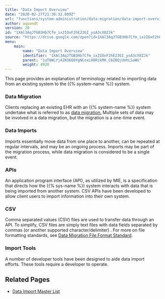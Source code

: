 ```yaml
---
title: "Data Import Overview"
date: "2020-02-27T21:30:32.809Z"
url: "functions/system-administration/data-migration/data-import-overview.html"
author: aquandt
version: 20
id: "1XAl3AqJTGB3Hb7Cfm_ix2IOxF2hE23GI_ysA3cX8ZJk"
source: "https://drive.google.com/open?id=1XAl3AqJTGB3Hb7Cfm_ix2IOxF2hE23GI_ysA3cX8ZJk"
menu:
    main:
        name: "Data Import Overview"
        identifier: "1XAl3AqJTGB3Hb7Cfm_ix2IOxF2hE23GI_ysA3cX8ZJk"
        parent: "1uT8WLYj42KO6Q0YgNCoxLH8RikMH_C6IBQjUmhLSaWU"
        weight: 4920
---
```

This page provides an explanation of terminology related to importing data from an existing system to the {{% system-name %}} system.

### Data Migration

Clients replacing an existing EHR with an {{% system-name %}} system undertake what is referred to as [data migration.](data-migration-overview.html) Multiple sets of data may be involved in a data migration, but the migration is a one-time event.

### Data Imports

Imports essentially move data from one place to another, can be repeated at regular intervals, and may be an ongoing process. Imports may be part of the migration process, while data migration is considered to be a single event.

### APIs

An application program interface (API), as utilized by MIE, is a specification that directs how the {{% sys-name %}} system interacts with data that is being imported from another system. CSV APIs have been developed to allow client users to import information into their own system.

### CSV

Comma separated values (CSV) files are used to transfer data through an API. To simplify, CSV files are simply text files with data fields separated by commas (or another supported character/delimiter) . For more on file formatting standards, see [Data Migration File Format Standard](data-migration-file-format-standard.html).

### Import Tools

A number of developer tools have been designed to aide data import efforts. These tools require a developer to operate.

## Related Pages

* [Data Import Master List](data-import-master-list.html)
